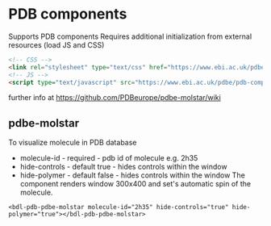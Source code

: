 # PDB components

Supports PDB components 
Requires additional initialization from external resources (load JS and CSS)
```html
<!-- CSS -->
<link rel="stylesheet" type="text/css" href="https://www.ebi.ac.uk/pdbe/pdb-component-library/css/pdbe-molstar-1.1.0.css">
<!-- JS -->
<script type="text/javascript" src="https://www.ebi.ac.uk/pdbe/pdb-component-library/js/pdbe-molstar-component-1.1.0.js"></script>
```
further info at https://github.com/PDBeurope/pdbe-molstar/wiki

## pdbe-molstar
To visualize molecule in PDB database
* molecule-id - required - pdb id of molecule e.g. 2h35
* hide-controls - default true - hides controls within the window
* hide-polymer - default false - hides controls within the window
The component renders window 300x400 and set's automatic spin of the molecule.
 
`<bdl-pdb-pdbe-molstar molecule-id="2h35" hide-controls="true" hide-polymer="true"></bdl-pdb-pdbe-molstar>`

<bdl-pdb-pdbe-molstar molecule-id="2h35" hide-controls="true" hide-polymer="true"></bdl-pdb-pdbe-molstar>
